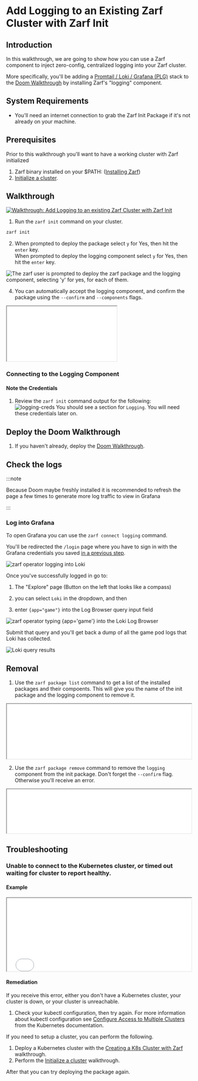 # Add Logging to an Existing Zarf Cluster with Zarf Init

## Introduction

In this walkthrough, we are going to show how you can use a Zarf component to inject zero-config, centralized logging into your Zarf cluster.

More specifically, you'll be adding a [Promtail / Loki / Grafana (PLG)](https://github.com/grafana/loki) stack to the [Doom Walkthrough](./2-deploying-doom.md) by installing Zarf's "logging" component.

## System Requirements

- You'll need an internet connection to grab the Zarf Init Package if it's not already on your machine.

## Prerequisites

Prior to this walkthrough you'll want to have a working cluster with Zarf initialized
1.  Zarf binary installed on your $PATH: ([Installing Zarf](../3-getting-started.md#installing-zarf))
2. [Initialize a cluster](./1-initializing-a-k8s-cluster.md).

## Walkthrough
[![Walkthrough: Add Logging to an existing Zarf Cluster with Zarf Init](../.images/walkthroughs/logging_thumbnail.png)](https://youtu.be/FYkafs1idlQ "Add Logging to an existing Zarf Cluster with Zarf Init")

1. Run the `zarf init` command on your cluster.

```sh
zarf init
```

2. When prompted to deploy the package select `y` for Yes, then hit the `enter` 
key. <br/> When prompted to deploy the logging component select `y` for Yes, then hit the `enter` key.

![The zarf user is prompted to deploy the zarf package and the logging component, selecting 'y' for yes, for each of them.](../.images/walkthroughs/logging_prompts.png)

4. You can automatically accept the logging component, and confirm the package using the `--confirm` and `--components` flags.

<iframe src="/docs/walkthroughs/logging_init.html" style={{
  height: '800px',
  width: '100%',
  border: 'none'}}></iframe>

### Connecting to the Logging Component

#### Note the Credentials

1. Review the `zarf init` command output for the following:
![logging-creds](../.images/walkthroughs/logging_credentials.png)
You should see a section for `Logging`.  You will need these credentials later on.

## Deploy the Doom Walkthrough

1. If you haven't already, deploy the [Doom Walkthrough](./2-deploying-doom.md).

## Check the logs

:::note

Because Doom maybe freshly installed it is recommended to refresh the page a few times to generate more log traffic to view in Grafana

:::


### Log into Grafana

To open Grafana you can use the `zarf connect logging` command.

You'll be redirected the `/login` page where you have to sign in with the Grafana credentials you saved [in a previous step](#note-the-credentials).

![zarf operator logging into Loki](../.images/walkthroughs/logging_login.png)

Once you've successfully logged in go to:

1. The "Explore" page (Button on the left that looks like a compass)

2. you can select `Loki` in the dropdown, and then

3. enter `{app="game"}` into the Log Browser query input field

![zarf operator typing {app='game'} into the Loki Log Browser](../.images/walkthroughs/logging_query.png)

Submit that query and you'll get back a dump of all the game pod logs that Loki has collected.

![Loki query results](../.images/walkthroughs/logging_logs.png)

## Removal

1. Use the `zarf package list` command to get a list of the installed packages and their compoents.  This will give you the name of the init package and the logging component to remove it.

<iframe src="/docs/walkthroughs/logging_list.html" width="100%"></iframe>

2. Use the `zarf package remove` command to remove the `logging` component from the init package.  Don't forget the `--confirm` flag.  Otherwise you'll receive an error.

<iframe src="/docs/walkthroughs/logging_remove.html" width="100%" height="120px"></iframe>


## Troubleshooting

### Unable to connect to the Kubernetes cluster, or timed out waiting for cluster to report healthy.

#### Example

<iframe src="/docs/walkthroughs/troubleshoot_unreachable.html" width="100%" height="200px"></iframe>

#### Remediation

If you receive this error, either you don't have a Kubernetes cluster, your cluster is down, or your cluster is unreachable.

1. Check your kubectl configuration, then try again.  For more information about kubectl configuration see [Configure Access to Multiple Clusters](https://kubernetes.io/docs/tasks/access-application-cluster/configure-access-multiple-clusters/) from the Kubernetes documentation.

If you need to setup a cluster, you can perform the following.

1. Deploy a Kubernetes cluster with the [Creating a K8s Cluster with Zarf](./4-creating-a-k8s-cluster-with-zarf.md) walkthrough.
2. Perform the [Initialize a cluster](./1-initializing-a-k8s-cluster.md) walkthrough.

After that you can try deploying the package again.